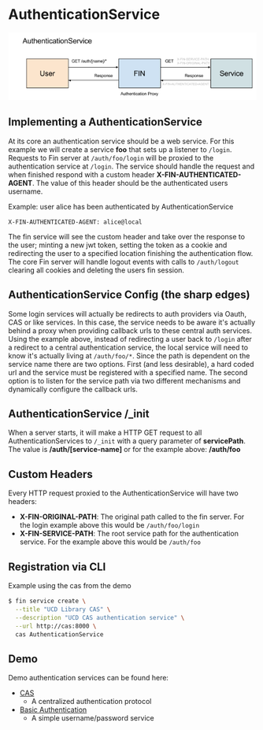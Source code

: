 # AuthenticationService

![Overview](./authentication-service.png)

## Implementing a AuthenticationService

At its core an authentication service should be a web service.  For this example we will create a service **foo** that sets up a listener to `/login`.  Requests to Fin server at `/auth/foo/login` will be proxied to the authentication service at `/login`.  The service should handle the request and when finished respond with a custom header **X-FIN-AUTHENTICATED-AGENT**.  The value of this header should be the authenticated users username.

Example: user alice has been authenticated by AuthenticationService
```
X-FIN-AUTHENTICATED-AGENT: alice@local
```

The fin service will see the custom header and take over the response to the user; minting a new jwt token, setting the token as a cookie and redirecting the user to a specified location finishing the authentication flow.  The core Fin server will handle logout events with calls to `/auth/logout` clearing all cookies and deleting the users fin session.

## AuthenticationService Config (the sharp edges)

Some login services will actually be redirects to auth providers via Oauth, CAS or like services.  In this case, the service needs to be aware it's actually behind a proxy when providing callback urls to these central auth services.  Using the example above, instead of redirecting a user back to `/login` after a redirect to a central authentication service, the local service will need to know it's actually living at `/auth/foo/*`.  Since the path is dependent on the service name there are two options.  First (and less desirable), a hard coded url and the service must be registered with a specified name.  The second option is to listen for the service path via two different mechanisms and dynamically configure the callback urls.

## AuthenticationService /_init 

When a server starts, it will make a HTTP GET request to all AuthenticationServices to `/_init` with a query parameter of **servicePath**.  The value is **/auth/[service-name]** or for the example above: **/auth/foo**

## Custom Headers

Every HTTP request proxied to the AuthenticationService will have two headers:

 - **X-FIN-ORIGINAL-PATH**: The original path called to the fin server.  For the login example above this would be `/auth/foo/login`
 - **X-FIN-SERVICE-PATH**: The root service path for the authentication service.  For the example above this would be `/auth/foo`

## Registration via CLI

Example using the cas from the demo

```bash
$ fin service create \
  --title "UCD Library CAS" \
  --description "UCD CAS authentication service" \
  --url http://cas:8000 \
  cas AuthenticationService
```

## Demo

Demo authentication services can be found here:
 - [CAS](../../services/cas)
   - A centralized authentication protocol
 - [Basic Authentication](../../services/basic-auth)
   - A simple username/password service
